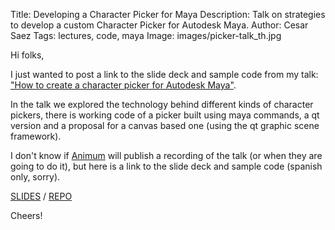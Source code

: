 Title: Developing a Character Picker for Maya
Description: Talk on strategies to develop a custom Character Picker for Autodesk Maya.
Author: Cesar Saez
Tags: lectures, code, maya
Image: images/picker-talk_th.jpg

Hi folks,

I just wanted to post a link to the slide deck and sample code from my talk: ["How to create a character picker for Autodesk Maya"](http://www.animum3d.com/paginas/ez-cesar-saez-general).

In the talk we explored the technology behind different kinds of character pickers, there is working code of a picker built using maya commands, a qt version and a proposal for a canvas based one (using the qt graphic scene framework).

I don't know if [Animum](http://www.animum3d.com) will publish a recording of the talk (or when they are going to do it), but here is a link to the slide deck and sample code (spanish only, sorry).

[SLIDES](http://csaez.github.io/slides_picker) / [REPO](http://github.com/csaez/slides_picker/tree/master/picker)

Cheers!